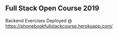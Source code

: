Full Stack Open Course 2019
-----------------
Backend Exercises
Deployed @ https://phonebookfullstackcourse.herokuapp.com/